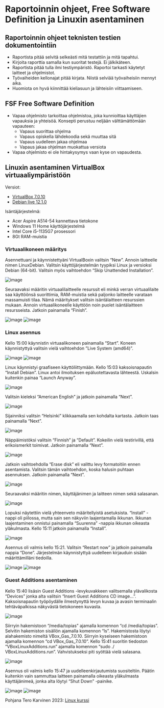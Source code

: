 # Raportoinnin ohjeet, Free Software Definition ja Linuxin asentaminen

## Raportoinnin ohjeet teknisten testien dokumentointiin
- Raportista pitää selvitä selkeästi mitä testattiin ja mitä tapahtui.
- Kirjoita raporttia samalla kun suoritat testejä. Ei jälkikäteen.
- Raportista pitää tulla ilmi testiympäristö. Raportoi tarkasti käytetyt laitteet ja ohjelmistot.
- Työvaiheiden kellonajat pitää kirjata. Niistä selviää työvaiheisiin mennyt aika.
- Huomiota on hyvä kiinnittää kieliasuun ja lähteisiin viittaamiseen.

## FSF Free Software Definition
- Vapaa ohjelmisto tarkoittaa ohjelmistoa, joka kunnioittaa käyttäjien vapauksia ja yhteisöä. Konsepti perustuu neljään välttämättömään vapauteen:
  - Vapaus suorittaa ohjelma
  - Vapaus opiskella lähdekoodia sekä muuttaa sitä
  - Vapaus uudelleen jakaa ohjelmaa
  - Vapaus jakaa ohjelman muokattua versiota
- Vapaa ohjelmisto ei ole hintakysymys vaan kyse on vapaudesta.

## Linuxin asentaminen VirtualBox virtuaaliympäristöön
Versiot:
- [VirtualBox 7.0.10](https://download.virtualbox.org/virtualbox/7.0.10/VirtualBox-7.0.10-158379-Win.exe)
- [Debian live 12.1.0](https://cdimage.debian.org/debian-cd/current-live/amd64/iso-hybrid/debian-live-12.1.0-amd64-xfce.iso)

Isäntäjärjestelmä:
-	Acer Aspire A514-54 kannettava tietokone
- Windows 11 Home käyttöjärjestelmä
- Intel Core i5-1135G7 prosessori
- 8Gt RAM-muistia

### Virtuaalikoneen määritys
Asennettuani ja käynnistettyäni VirtualBoxin valitsin “New”. Annoin laitteelle nimen LinuxDebian. Valitsin käyttöjärjestelmän tyypiksi Linux ja versioksi Debian (64-bit). Valitsin myös vaihtoehdon “Skip Unattended Installation”.

![image](https://github.com/bgx160/linux-servers/assets/122889193/c2bb01dd-f3df-47c8-b03e-a920a1025995)

Seuraavaksi määritin virtuaalilaitteelle resurssit eli minkä verran virtuaalilaite saa käyttöönsä suorittimia, RAM-muistia sekä paljonko laitteelle varataan massamuisti tilaa. Nämä määritykset valitsin isäntälaitteen resurssien mukaan. Annoin virtuaalikoneelle käyttöön noin puolet isäntälaitteen resursseista. Jatkoin painamalla “Finish”.

![image](https://github.com/bgx160/linux-servers/assets/122889193/c93ff742-e02b-46fd-834a-a54377ccef70)
![image](https://github.com/bgx160/linux-servers/assets/122889193/12a0d7bf-3715-4b4e-afc8-699cf85de56a)

### Linux asennus
Kello 15:00 käynnistin virtuaalikoneen painamalla “Start”.  Koneen käynnistyttyä valitsin vielä vaihtoehdon ”Live System (amd64)”.

![image](https://github.com/bgx160/linux-servers/assets/122889193/df9b4350-b2de-4a35-a8d7-3165b7b7b0cd)
![image](https://github.com/bgx160/linux-servers/assets/122889193/ec00013b-bace-48ae-b9be-67a46c378b5b)

Linux käynnistyi graafiseen käyttöliittymään. Kello 15:03 kaksoisnapautin “Install Debian”. Linux antoi ilmoituksen epäluotettavasta lähteestä. Uskalsin kuitenkin painaa “Launch Anyway”.

![image](https://github.com/bgx160/linux-servers/assets/122889193/a6382f90-3292-41d0-add9-b95cf7b314b0)

Valitsin kieleksi “American English” ja jatkoin painamalla “Next”.

![image](https://github.com/bgx160/linux-servers/assets/122889193/55c84d15-a5d4-4cb6-b7c2-1fb292d51206)

Sijainniksi valitsin “Helsinki” klikkaamalla sen kohdalta kartasta. Jatkoin taas painamalla “Next”.

![image](https://github.com/bgx160/linux-servers/assets/122889193/c5d97572-5006-4de1-8173-9617291784a0)

Näppäimistöksi valitsin “Finnish” ja “Default”. Kokeilin vielä testirivillä, että erikoismerkit toimivat. Jatkoin painamalla “Next”.

![image](https://github.com/bgx160/linux-servers/assets/122889193/dab375bc-966b-4a7a-b459-1cafc47969df)

Jatkoin vaihtoehdolla “Erase disk” eli valittu levy formatoitiin ennen asentamista. Valitsin tämän vaihtoehdon, koska halusin puhtaan asennuksen. Jatkoin painamalla “Next”.

![image](https://github.com/bgx160/linux-servers/assets/122889193/9bcf649b-d339-4ac8-808e-7efc6e0aee5f)

Seuraavaksi määritin nimen, käyttäjänimen ja laitteen nimen sekä salasanan.

![image](https://github.com/bgx160/linux-servers/assets/122889193/f2c1950c-6b3d-4d6e-81fb-47b494e91875)

Lopuksi näytettiin vielä yhteenveto määritellyistä asetuksista. “Install” -nappi oli piilossa, mutta sain sen näkyviin laajentamalla ikkunan. Ikkunan laajentaminen onnistui painamalla “Suurenna” -nappia ikkunan oikeasta yläkulmasta. Kello 15:11 jatkoin painamalla “Install”.

![image](https://github.com/bgx160/linux-servers/assets/122889193/6517feb0-d6f8-4582-b3fb-9296cb4efd38)

Asennus oli valmis kello 15:21. Valitsin “Restart now” ja jatkoin painamalla nappia “Done”. Järjestelmän käynnistyttyä uudelleen kirjauduin sisään määrittämilläni tiedoilla.

![image](https://github.com/bgx160/linux-servers/assets/122889193/9f890d9b-f6f9-43f5-8568-f72a5dd3acb2)
![image](https://github.com/bgx160/linux-servers/assets/122889193/2891c9d9-9f25-408b-b2b6-f37f8bf8944e)

### Guest Additions asentaminen
Kello 15:40 lisäsin Guest Additions -levykuvakkeen valitsemalla ylävalikosta “Devices” jonka alta valitsin “Insert Guest Additions CD image…”. Kaksoisnapautin työpöydälle ilmestynyttä levyn kuvaa ja avasin terminaalin tehtäväpalkissa näkyvästä tietokoneen kuvasta.

![image](https://github.com/bgx160/linux-servers/assets/122889193/03d7ba74-fcd1-4350-ab50-8d9b7efbbfd4)

Siirryin hakemistoon “/media/topias” ajamalla komennon “cd /media/topias”. Selvitin hakemiston sisällön ajamalla komennon “ls”. Hakemistosta löytyi alahakemisto nimeltä VBox_Gas_7.0.10. Siirryin kyseiseen hakemistoon ajamalla komennon “cd VBox_Gas_7.0.10”. Kello 15:41 suoritin tiedoston “VBoxLinuxAdditions.run” ajamalla komennon “sudo ./ VBoxLinuxAdditions.run”. Vahvistukseksi piti syöttää vielä salasana.

![image](https://github.com/bgx160/linux-servers/assets/122889193/9ef69457-8a76-4509-8707-69a55d65565a)

Asennus oli valmis kello 15:47 ja uudelleenkirjautumista suositeltiin. Päätin kuitenkin vain sammuttaa laitteen painamalla oikeasta yläkulmasta käyttäjänimeä, jonka alta löytyi “Shut Down” -painike.

![image](https://github.com/bgx160/linux-servers/assets/122889193/338160e6-a3b0-4430-a1d7-12479e74f159)
![image](https://github.com/bgx160/linux-servers/assets/122889193/84ae8d48-cfc9-406d-80e0-45e6745a3c1b)

Pohjana Tero Karvinen 2023: [Linux kurssi](http://terokarvinen.com)
